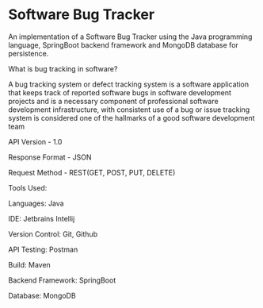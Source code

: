 # Software Bug Tracker

An implementation of a Software Bug Tracker using the Java programming language, SpringBoot backend framework and MongoDB database for persistence.

What is bug tracking in software?

A bug tracking system or defect tracking system is a software application that keeps track of reported software bugs in software development projects and is a necessary component of professional software development infrastructure, with consistent use of a bug or issue tracking system is considered one of the hallmarks of a good software development team

API Version - 1.0

Response Format - JSON

Request Method - REST(GET, POST, PUT, DELETE)

Tools Used:

Languages: Java

IDE: Jetbrains Intellij

Version Control: Git, Github

API Testing: Postman

Build: Maven

Backend Framework: SpringBoot

Database: MongoDB
